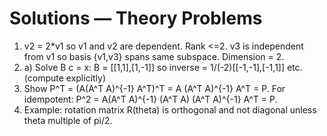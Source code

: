 <!-- Math rendered using GitHub Markdown: use ![](https://render.githubusercontent.com/render/math?math=...) and 

![](https://render.githubusercontent.com/render/math?math=...)

 -->

# Solutions — Theory Problems

1. v2 = 2*v1 so v1 and v2 are dependent. Rank <=2. v3 is independent from v1 so basis {v1,v3} spans same subspace. Dimension = 2.
2. a) Solve B c = x: B = [[1,1],[1,-1]] so inverse = 1/(-2)[[-1,-1],[-1,1]] etc. (compute explicitly)
3. Show P^T = (A(A^T A)^{-1} A^T)^T = A (A^T A)^{-1} A^T = P. For idempotent: P^2 = A(A^T A)^{-1} (A^T A) (A^T A)^{-1} A^T = P.
4. Example: rotation matrix R(theta) is orthogonal and not diagonal unless theta multiple of pi/2.